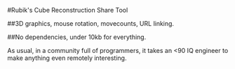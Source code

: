 #Rubik's Cube Reconstruction Share Tool

##3D graphics, mouse rotation, movecounts, URL linking.

##No dependencies, under 10kb for everything.

As usual, in a community full of programmers, it takes an <90 IQ engineer to make anything even remotely interesting.